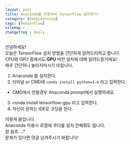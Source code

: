 ```yaml
---
layout: post
title: Anaconda를 이용하여 TensorFlow 설치하기!
category: [DeepLearning]
tags: [TensorFlow]
sitemap :
changefreq : daily
---
```


안녕하세요!  
오늘은 TensorFlow 설치 방법을 간단하게 알려드리려고 합니다.  
CPU와 GPU 중에서도 **GPU** 버전 설치에 대해 알려드릴거에요!  
매우 간단하니 놀라지마시기 바랍니다.

1. Anaconda 를 설치한다.
2. 터미널 or CMD에 `conda install python=3.6` 라고 입력한다.
  - CMD에서 안될경우 Anaconda prompt에서 실행하세요.
3. conda install tensorflow-gpu 라고 입력한다.
4. 자신이 원하는 IDE로 코딩을 한다.

이렇게 끝입니다.  
Anaconda 이용시 로컬에 쿠다를 설치 안해줘도 됩니다.  
참 쉽죠....?   
문제가 있다면 댓글 남겨주시기 바랍니다!
